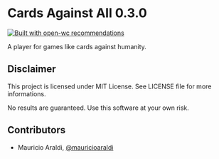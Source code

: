 # Cards Against All 0.3.0

[![Built with open-wc recommendations](https://img.shields.io/badge/built%20with-open--wc-blue.svg)](https://github.com/open-wc)

A player for games like cards against humanity.

## Disclaimer
This project is licensed under MIT License. See LICENSE file for more informations.

No results are guaranteed. Use this software at your own risk.

## Contributors
- Mauricio Araldi, [@mauricioaraldi](https://github.com/mauricioaraldi/)